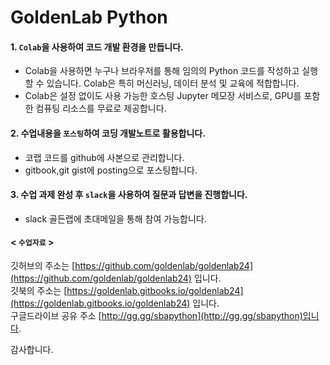 # **GoldenLab Python**

#### 1. **`Colab`을 사용하여 코드 개발 환경을 만듭니다.**     
 * Colab을 사용하면 누구나 브라우저를 통해 임의의 Python 코드를 작성하고 실행할 수 있습니다. Colab은 특히 머신러닝, 데이터 분석 및 교육에 적합합니다. 
 * Colab은 설정 없이도 사용 가능한 호스팅 Jupyter 메모장 서비스로, GPU를 포함한 컴퓨팅 리소스를 무료로 제공합니다.   
 
#### 2. **수업내용을 `포스팅`하여 코딩 개발노트로 활용합니다.**  
 *  코랩 코드를 github에 사본으로 관리합니다. 
 * gitbook,git gist에 posting으로 포스팅합니다.   
 
#### 3. **수업 과제 완성 후 `slack`을 사용하여 질문과 답변을 진행합니다.**  
 *  slack 골든랩에 초대메일을 통해 참여 가능합니다.  

#### < `수업자료` >
깃허브의 주소는 [https://github.com/goldenlab/goldenlab24](https://github.com/goldenlab/goldenlab24) 입니다.   
깃북의 주소는 [https://goldenlab.gitbooks.io/goldenlab24](https://goldenlab.gitbooks.io/goldenlab24) 입니다.   
구글드라이브 공유 주소 [http://gg.gg/sbapython](http://gg.gg/sbapython)입니다.  


감사합니다.
